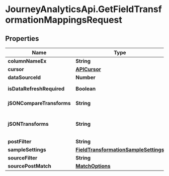 # JourneyAnalyticsApi.GetFieldTransformationMappingsRequest

## Properties

Name | Type | Description | Notes
------------ | ------------- | ------------- | -------------
**columnNameEx** | **String** | Source column to which transforms should be applied | [optional] 
**cursor** | [**APICursor**](APICursor.md) |  | [optional] 
**dataSourceId** | **Number** | Id of the datasource to which column belongs. | [optional] 
**isDataRefreshRequired** | **Boolean** | Indicate whether the request can be satisfied with an existing cached result or requires recreation with latest data (default false) | [optional] 
**jSONCompareTransforms** | **String** | Optional JSON array of transforms to produce a revised starting set of values from the column | [optional] 
**jSONTransforms** | **String** | JSON array of transform to be applied e.g. [{{\\\&quot;FrequencyReplace\\\&quot;:{{\\\&quot;@minimum\\\&quot;:8035,\\\&quot;@replacement\\\&quot;:\\\&quot;My Replacement\\\&quot;}}}}]. Note that attributes must be prefixed with @ | [optional] 
**postFilter** | **String** | Optional string to filter the post transform values by | [optional] 
**sampleSettings** | [**FieldTransformationSampleSettings**](FieldTransformationSampleSettings.md) |  | [optional] 
**sourceFilter** | **String** | Optional string to filter the source values by | [optional] 
**sourcePostMatch** | [**MatchOptions**](MatchOptions.md) |  | [optional] 


